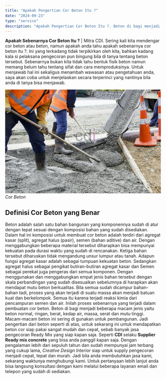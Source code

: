 ```yaml
---
title: "Apakah Pengertian Cor Beton Itu ?"
date: "2024-09-23"
type: "service"
description: "Apakah Pengertian Cor Beton Itu ?. Beton di bagi menjadi beberapa macam jenis yaitu beton normal, ringan, berat, kedap air, massa, serat dan mutu tinggi. Mac..."
---
```


**Apakah Sebenarnya Cor Beton Itu ?** | Mitra CDI. Sering kali kita mendengar cor beton atau beton, namun apakah anda tahu apakah sebenarnya cor beton itu ?. Ini yang terkadang tidak terpikirkan oleh kita, bahkan kadang kala si pelaksana pengecoran pun bingung bila di tanya tentang beton tersebut. Sebenarnya bukan kita tidak tahu bentuk fisik beton namun memang belum tahu tentang sifat dan cara memproduksinya. Untuk menjawab hal ini sekaligus menambah wawasan atau pengetahuan anda, saya akan coba untuk menjelaskan secara terperinci yang nantinya bila anda di tanya bisa menjawab.

![Cor Beton ](/images/blog/beton-tepat-mutu.jpg)
*Cor Beton*

 ## Definisi Cor Beton yang Benar
    
Beton adalah salah satu bahan bangunan yang komponennya sudah di atur dengan tepat sesuai dengan komposisi bahan yang sudah disediakan. Dalam hal ini komposisi untuk membuat cor beton adalah terdiri dari agregat kasar (split), agregat halus (pasir), semen (bahan aditive) dan air. Dengan menggabungkan beberapa material tersebut diharapkan bisa mempunyai kekuatan pada durasi waktu yang sudah di rencanakan. Ketiga bahan tersebut diharuskan tidak mengandung unsur lumpur atau tanah. Adapun fungsi agregat kasar adalah sebagai tumpuan kekuatan beton. Sedangkan agregat halus sebagai pengikat butiran-butiran agregat kasar dan Semen sebagai perekat juga pengeras dari semua komponen.
Dengan menggunakan dan menggabungkan empat jenis bahan tersebut dengan skala perbandingan yang sudah disesuaikan sebelumnya di harapkan akan mendapat mutu beton berkualitas. Bila semua sudah dicampur bahan-bahan tadi, proses yang akan terjadi di suatu massa akan menjadi batuan kuat dan berkelompok. Semua itu karena terjadi reaksi kimia dari pencampuran semen dan air. Inilah proses sebenarnya yang terjadi dalam pembuatan cor beton.
Beton di bagi menjadi beberapa macam jenis yaitu beton normal, ringan, berat, kedap air, massa, serat dan mutu tinggi. Macam-macam beton ini sering di gunakan untuk pembangunan. Jadi pengertian dari beton seperti di atas, untuk sekarang ini untuk mendapatkan beton cor siap pakai sangat mudah dan cepat, sebab banyak jasa pengecoran Ready Mix yang siap kapan saja. Seperti **CDI** selaku **Supplier Ready mix concrete** yang bisa anda panggil kapan saja. Dengan pengalaman lebih dari sepuluh tahun dan sudah mempunyai jam terbang yang cukup lama, _Creative Design Interior_ siap untuk supply pengecoran menjadi cepat, tepat dan murah. Jadi bila anda membutuhkan jasa kami, sekarang waktunya menghubungi kami. Untuk pertanyaan lebih lanjut anda bisa langsung konsultasi dengan kami melalui beberapa layanan email dan telepon yang sudah di sediakan.
